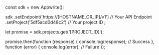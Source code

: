 const sdk = new Appwrite();

sdk
    .setEndpoint('https://[HOSTNAME_OR_IP]/v1') // Your API Endpoint
    .setProject('5df5acd0d48c2') // Your project ID
;

let promise = sdk.projects.get('[PROJECT_ID]');

promise.then(function (response) {
    console.log(response); // Success
}, function (error) {
    console.log(error); // Failure
});